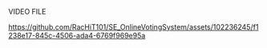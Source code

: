VIDEO FILE



https://github.com/RacHiT101/SE_OnlineVotingSystem/assets/102236245/f1238e17-845c-4506-ada4-6769f969e95a

